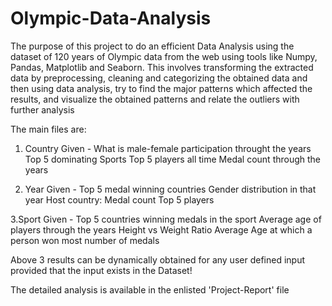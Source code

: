 # Olympic-Data-Analysis
The purpose of this project to do an efficient Data Analysis using the dataset of 120 years of Olympic data from the web using tools like Numpy, Pandas, Matplotlib and Seaborn. 
This involves transforming the extracted data by preprocessing, cleaning and categorizing the obtained data and then using data analysis, try to find the major patterns which affected the results, and visualize the obtained patterns and relate the outliers with further analysis

The main files are:
  1. Country Given - What is male-female participation throught the years
                     Top 5 dominating Sports
                     Top 5 players all time
                     Medal count through the years
                     
  2. Year Given - Top 5 medal winning countries
                  Gender distribution in that year
                  Host country:
                                Medal count
                                Top 5 players
 
  3.Sport Given - Top 5 countries winning medals in the sport
                  Average age of players through the years
                  Height vs Weight Ratio
                  Average Age at which a person won most number of medals
                 
Above 3 results can be dynamically obtained for any user defined input provided that the input exists in the Dataset!

The detailed analysis is available in the enlisted 'Project-Report' file

